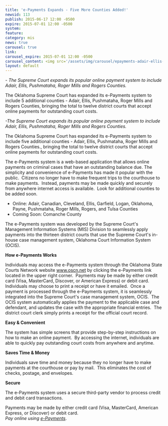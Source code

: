 ```yaml
---
title: 'e-Payments Expands - Five More Counties Added!'
newsid: 113
publish: 2015-06-17 12:00 -0500
expire: 2015-07-01 12:00 -0500
system: 
feature: 
category: mis
news: true
carousel: true
link: 
carousel_expire: 2015-07-01 12:00 -0500
carousel_content: <img src='/assets/img/carousel/epayments-adair-ellis-pushmataha-rogermills-rogers.jpg' alt='ePayments now available in Ellis and Roger Mills Counties' />
layout: default
---
```

<p><em>- The Supreme Court expands its popular online payment system to include Adair, Ellis, Pushmataha, Roger Mills and Rogers Counties.</em></p><p>The Oklahoma Supreme Court has expanded its e-Payments system to include 5 additional counties - Adair, Ellis, Pushmataha, Roger Mills and Rogers Counties, bringing the total to twelve district courts that accept online payments for outstanding court costs.</p>
 <!--more-->
<p><em>-The Supreme Court expands its popular online payment system to include Adair, Ellis, Pushmataha, Roger Mills and Rogers Counties.</em></p><p>The Oklahoma Supreme Court has expanded its e-Payments system to include five additional counties - Adair, Ellis, Pushmataha, Roger Mills and Rogers Counties., bringing the total to twelve district courts that accept online payments for outstanding court costs.&nbsp; </p><p>The e-Payments system is a web-based application that allows online payments on criminal cases that have an outstanding balance due. The simplicity and convenience of e-Payments has made it popular with the public.&nbsp; Citizens no longer have to make frequent trips to the courthouse to make payments.&nbsp; Instead, payments may be made quickly and securely from anywhere internet access is available.&nbsp; Look for additional counties to be added soon.</p><ul><li>Online: Adair, Canadian, Cleveland, Ellis, Garfield, Logan, Oklahoma, Payne, Pushmataha, Roger Mills, Rogers, and Tulsa Counties</li><li>Coming Soon: Comanche County</li></ul><p>The e-Payments system was developed by the Supreme Court's Management Information Systems (MIS) Division to seamlessly apply payments into the thirteen district courts that use the Supreme Court's in-house case management system, Oklahoma Court Information System (OCIS).</p><p><strong>How e-Payments Works</strong></p><p>Individuals may access the e-Payments system through the Oklahoma State Courts Network website <a href="http://www.oscn.net">www.oscn.net</a> by clicking the e-Payments link located in the upper right corner.&nbsp; Payments may be made by either credit card (Visa, MasterCard, Discover, or American Express) or debit card.&nbsp; Individuals may choose to print a receipt or have it emailed.&nbsp; Once a payment is processed through the e-Payments system, it is seamlessly integrated into the Supreme Court's case management system, OCIS.&nbsp; The OCIS system automatically applies the payment to the applicable case and defendant, and updates the case with the appropriate financial entries.&nbsp; The district court clerk simply prints a receipt for the official court record.</p><p><strong>Easy &amp; Convenient</strong></p><p>The system has simple screens that provide step-by-step instructions on how to make an online payment.&nbsp; By accessing the internet, individuals are able to quickly pay outstanding court costs from anywhere and anytime.</p><p><strong>Saves Time &amp; Money</strong></p><p>Individuals save time and money because they no longer have to make payments at the courthouse or pay by mail.&nbsp; This eliminates the cost of checks, postage, and envelopes.</p><p><strong>Secure</strong></p><p>The e-Payments system uses a secure third-party vendor to process credit and debit card transactions. </p><p>Payments may be made by either credit card (Visa, MasterCard, American Express, or Discover) or debit card. <em><br>Pay online using </em><a href="https://www.oscn.net/epayments/"><em>e-Payments</em></a>.</p>